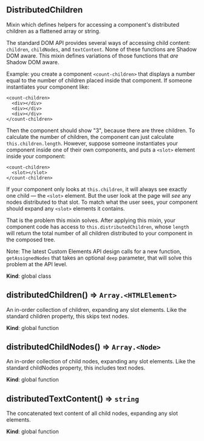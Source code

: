 <a name="DistributedChildren"></a>
## DistributedChildren
Mixin which defines helpers for accessing a component's
distributed children as a flattened array or string.

The standard DOM API provides several ways of accessing child content:
`children`, `childNodes`, and `textContent`. None of these functions are
Shadow DOM aware. This mixin defines variations of those functions that
*are* Shadow DOM aware.

Example: you create a component `<count-children>` that displays a number
equal to the number of children placed inside that component. If someone
instantiates your component like:

    <count-children>
      <div></div>
      <div></div>
      <div></div>
    </count-children>

Then the component should show "3", because there are three children. To
calculate the number of children, the component can just calculate
`this.children.length`. However, suppose someone instantiates your component
inside one of their own components, and puts a `<slot>` element inside
your component:

    <count-children>
      <slot></slot>
    </count-children>

If your component only looks at `this.children`, it will always see exactly
one child — the `<slot>` element. But the user look at the page will *see*
any nodes distributed to that slot. To match what the user sees, your
component should expand any `<slot>` elements it contains.

That is the problem this mixin solves. After applying this mixin, your
component code has access to `this.distributedChildren`, whose `length` will
return the total number of all children distributed to your component in the
composed tree.

Note: The latest Custom Elements API design calls for a new function,
`getAssignedNodes` that takes an optional `deep` parameter, that will solve
this problem at the API level.

**Kind**: global class  
<a name="distributedChildren"></a>
## distributedChildren() ⇒ <code>Array.&lt;HTMLElement&gt;</code>
An in-order collection of children, expanding any slot elements. Like the
standard children property, this skips text nodes.

**Kind**: global function  
<a name="distributedChildNodes"></a>
## distributedChildNodes() ⇒ <code>Array.&lt;Node&gt;</code>
An in-order collection of child nodes, expanding any slot elements. Like
the standard childNodes property, this includes text nodes.

**Kind**: global function  
<a name="distributedTextContent"></a>
## distributedTextContent() ⇒ <code>string</code>
The concatenated text content of all child nodes, expanding any slot
elements.

**Kind**: global function  
